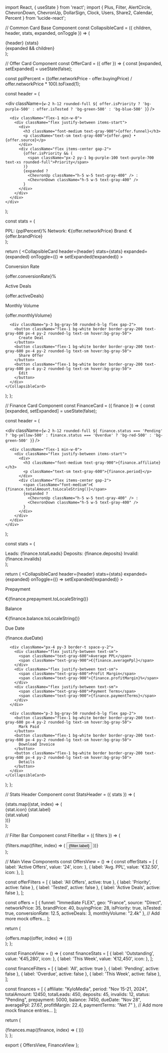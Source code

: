 import React, { useState } from 'react';
import { Plus, Filter, AlertCircle, ChevronDown, ChevronUp, DollarSign, Clock, Users, Share2, Calendar, Percent } from 'lucide-react';

// Common Card Base Component
const CollapsibleCard = ({ children, header, stats, expanded, onToggle }) => (
  <div className="bg-white rounded-lg shadow-sm">
    <div className="p-3 cursor-pointer" onClick={onToggle}>
      {header}
      {stats}
    </div>
    {expanded && children}
  </div>
);

// Offer Card Component
const OfferCard = ({ offer }) => {
  const [expanded, setExpanded] = useState(false);
  
  const pplPercent = ((offer.networkPrice - offer.buyingPrice) / offer.networkPrice * 100).toFixed(1);

  const header = (
    <div className="flex items-center gap-3">
      <div className={`w-2 h-12 rounded-full ${
        offer.isPriority ? 'bg-purple-500' :
        offer.isTested ? 'bg-green-500' : 'bg-blue-500'
      }`} />
      
      <div className="flex-1 min-w-0">
        <div className="flex justify-between items-start">
          <div>
            <h3 className="font-medium text-gray-900">{offer.funnel}</h3>
            <p className="text-sm text-gray-600">{offer.geo} • {offer.source}</p>
          </div>
          <div className="flex items-center gap-2">
            {offer.isPriority && (
              <span className="px-2 py-1 bg-purple-100 text-purple-700 text-xs rounded-full">Priority</span>
            )}
            {expanded ? 
              <ChevronUp className="h-5 w-5 text-gray-400" /> : 
              <ChevronDown className="h-5 w-5 text-gray-400" />
            }
          </div>
        </div>
      </div>
    </div>
  );

  const stats = (
    <div className="flex gap-4 mt-2 text-sm">
      <span className="text-gray-600">PPL: {pplPercent}%</span>
      <span className="text-gray-600">Network: €{offer.networkPrice}</span>
      <span className="text-gray-600">Brand: €{offer.brandPrice}</span>
    </div>
  );

  return (
    <CollapsibleCard
      header={header}
      stats={stats}
      expanded={expanded}
      onToggle={() => setExpanded(!expanded)}
    >
      <div className="px-4 py-3 border-t grid grid-cols-3 gap-4">
        <div>
          <p className="text-xs text-gray-500">Conversion Rate</p>
          <p className="font-medium">{offer.conversionRate}%</p>
        </div>
        <div>
          <p className="text-xs text-gray-500">Active Deals</p>
          <p className="font-medium">{offer.activeDeals}</p>
        </div>
        <div>
          <p className="text-xs text-gray-500">Monthly Volume</p>
          <p className="font-medium">{offer.monthlyVolume}</p>
        </div>
      </div>

      <div className="p-3 bg-gray-50 rounded-b-lg flex gap-2">
        <button className="flex-1 bg-white border border-gray-200 text-gray-600 px-4 py-2 rounded-lg text-sm hover:bg-gray-50">
          Create Deal
        </button>
        <button className="flex-1 bg-white border border-gray-200 text-gray-600 px-4 py-2 rounded-lg text-sm hover:bg-gray-50">
          Share Offer
        </button>
        <button className="flex-1 bg-white border border-gray-200 text-gray-600 px-4 py-2 rounded-lg text-sm hover:bg-gray-50">
          Edit
        </button>
      </div>
    </CollapsibleCard>
  );
};

// Finance Card Component
const FinanceCard = ({ finance }) => {
  const [expanded, setExpanded] = useState(false);

  const header = (
    <div className="flex items-center gap-3">
      <div className={`w-2 h-12 rounded-full ${
        finance.status === 'Pending' ? 'bg-yellow-500' :
        finance.status === 'Overdue' ? 'bg-red-500' : 'bg-green-500'
      }`} />
      
      <div className="flex-1 min-w-0">
        <div className="flex justify-between items-start">
          <div>
            <h3 className="font-medium text-gray-900">{finance.affiliate}</h3>
            <p className="text-sm text-gray-600">{finance.period}</p>
          </div>
          <div className="flex items-center gap-2">
            <span className="font-medium">€{finance.totalAmount.toLocaleString()}</span>
            {expanded ? 
              <ChevronUp className="h-5 w-5 text-gray-400" /> : 
              <ChevronDown className="h-5 w-5 text-gray-400" />
            }
          </div>
        </div>
      </div>
    </div>
  );

  const stats = (
    <div className="flex gap-4 mt-2 text-sm">
      <span className="text-gray-600">Leads: {finance.totalLeads}</span>
      <span className="text-gray-600">Deposits: {finance.deposits}</span>
      <span className="text-gray-600">Invalid: {finance.invalids}</span>
    </div>
  );

  return (
    <CollapsibleCard
      header={header}
      stats={stats}
      expanded={expanded}
      onToggle={() => setExpanded(!expanded)}
    >
      <div className="px-4 py-3 border-t grid grid-cols-3 gap-4">
        <div>
          <p className="text-xs text-gray-500">Prepayment</p>
          <p className="font-medium">€{finance.prepayment.toLocaleString()}</p>
        </div>
        <div>
          <p className="text-xs text-gray-500">Balance</p>
          <p className="font-medium">€{finance.balance.toLocaleString()}</p>
        </div>
        <div>
          <p className="text-xs text-gray-500">Due Date</p>
          <p className="font-medium">{finance.dueDate}</p>
        </div>
      </div>

      <div className="px-4 py-3 border-t space-y-2">
        <div className="flex justify-between text-sm">
          <span className="text-gray-600">Average PPL</span>
          <span className="text-gray-900">€{finance.averagePpl}</span>
        </div>
        <div className="flex justify-between text-sm">
          <span className="text-gray-600">Profit Margin</span>
          <span className="text-gray-900">{finance.profitMargin}%</span>
        </div>
        <div className="flex justify-between text-sm">
          <span className="text-gray-600">Payment Terms</span>
          <span className="text-gray-900">{finance.paymentTerms}</span>
        </div>
      </div>

      <div className="p-3 bg-gray-50 rounded-b-lg flex gap-2">
        <button className="flex-1 bg-white border border-gray-200 text-gray-600 px-4 py-2 rounded-lg text-sm hover:bg-gray-50">
          Mark Paid
        </button>
        <button className="flex-1 bg-white border border-gray-200 text-gray-600 px-4 py-2 rounded-lg text-sm hover:bg-gray-50">
          Download Invoice
        </button>
        <button className="flex-1 bg-white border border-gray-200 text-gray-600 px-4 py-2 rounded-lg text-sm hover:bg-gray-50">
          Details
        </button>
      </div>
    </CollapsibleCard>
  );
};

// Stats Header Component
const StatsHeader = ({ stats }) => (
  <div className="grid grid-cols-2 gap-3 p-4">
    {stats.map((stat, index) => (
      <div key={index} className="bg-white p-3 rounded-lg shadow-sm">
        <div className="flex items-center gap-2 text-gray-500 mb-1">
          {stat.icon}
          <span className="text-sm">{stat.label}</span>
        </div>
        <div className="text-xl font-semibold">{stat.value}</div>
      </div>
    ))}
  </div>
);

// Filter Bar Component
const FilterBar = ({ filters }) => (
  <div className="p-4 flex gap-2 overflow-x-auto">
    {filters.map((filter, index) => (
      <button
        key={index}
        className={`px-3 py-1.5 rounded-full text-sm whitespace-nowrap ${
          filter.active
            ? 'bg-blue-100 text-blue-700'
            : 'bg-gray-100 text-gray-600'
        }`}
      >
        {filter.label}
      </button>
    ))}
  </div>
);

// Main View Components
const OffersView = () => {
  const offerStats = [
    { label: 'Active Offers', value: '24', icon: <Share2 className="h-4 w-4" /> },
    { label: 'Avg. PPL', value: '€32.50', icon: <DollarSign className="h-4 w-4" /> },
  ];

  const offerFilters = [
    { label: 'All Offers', active: true },
    { label: 'Priority', active: false },
    { label: 'Tested', active: false },
    { label: 'Active Deals', active: false },
  ];

  const offers = [
    {
      funnel: "Immediate FLEX",
      geo: "France",
      source: "Direct",
      networkPrice: 35,
      brandPrice: 40,
      buyingPrice: 28,
      isPriority: true,
      isTested: true,
      conversionRate: 12.5,
      activeDeals: 3,
      monthlyVolume: "2.4k"
    },
    // Add more mock offers...
  ];

  return (
    <div className="max-w-md mx-auto bg-gray-50 min-h-screen">
      <StatsHeader stats={offerStats} />
      <FilterBar filters={offerFilters} />
      <div className="p-4 space-y-3">
        {offers.map((offer, index) => (
          <OfferCard key={index} offer={offer} />
        ))}
      </div>
    </div>
  );
};

const FinanceView = () => {
  const financeStats = [
    { label: 'Outstanding', value: '€45,280', icon: <DollarSign className="h-4 w-4" /> },
    { label: 'This Week', value: '€12,450', icon: <Calendar className="h-4 w-4" /> },
  ];

  const financeFilters = [
    { label: 'All', active: true },
    { label: 'Pending', active: false },
    { label: 'Overdue', active: false },
    { label: 'This Week', active: false },
  ];

  const finances = [
    {
      affiliate: "KyloMedia",
      period: "Nov 15-21, 2024",
      totalAmount: 12450,
      totalLeads: 450,
      deposits: 45,
      invalids: 12,
      status: "Pending",
      prepayment: 5000,
      balance: 7450,
      dueDate: "Nov 28",
      averagePpl: 27.67,
      profitMargin: 22.4,
      paymentTerms: "Net 7"
    },
    // Add more mock finance entries...
  ];

  return (
    <div className="max-w-md mx-auto bg-gray-50 min-h-screen">
      <StatsHeader stats={financeStats} />
      <FilterBar filters={financeFilters} />
      <div className="p-4 space-y-3">
        {finances.map((finance, index) => (
          <FinanceCard key={index} finance={finance} />
        ))}
      </div>
    </div>
  );
};

export { OffersView, FinanceView };